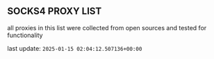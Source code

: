 ## SOCKS4 PROXY LIST

all proxies in this list were collected from open sources and tested for functionality

last update: `2025-01-15 02:04:12.507136+00:00`